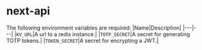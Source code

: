 # next-api

The following environment variables are required:
|Name|Description|
|---|---|
|`KV_URL`|A url to a redis instance.|
|`TOTP_SECRET`|A secret for generating TOTP tokens.|
|`TOKEN_SECRET`|A secret for encrypting a JWT.|
